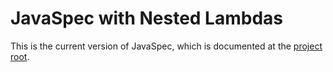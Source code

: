 <!-- omit in toc -->
# JavaSpec with Nested Lambdas

This is the current version of JavaSpec, which is documented at the [project
root](../README.md).

